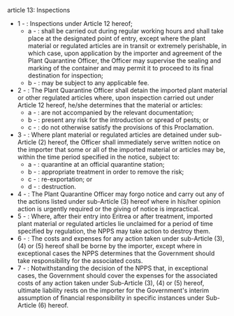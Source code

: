 article 13: Inspections

<ul>
			<li>1 - : Inspections under Article 12 hereof;<ul>
						<li>a - : shall be carried out during regular working hours and shall take place at the designated point of entry, except where the plant material or regulated articles are in transit or extremely perishable, in which case, upon application by the importer and agreement of the Plant Quarantine Officer, the Officer may supervise the sealing and marking of the container and may permit it to proceed to its final destination for inspection;<ul>
						</ul></li>						<li>b - : may be subject to any applicable fee.<ul>
						</ul></li>			</ul></li>			<li>2 - : The Plant Quarantine Officer shall detain the imported plant material or other regulated articles where, upon inspection carried out under Article 12 hereof, he&#x2F;she determines that the material or articles:<ul>
						<li>a - : are not accompanied by the relevant documentation;<ul>
						</ul></li>						<li>b - : present any risk for the introduction or spread of pests; or<ul>
						</ul></li>						<li>c - : do not otherwise satisfy the provisions of this Proclamation.<ul>
						</ul></li>			</ul></li>			<li>3 - : Where plant material or regulated articles are detained under sub-Article (2) hereof, the Officer shall immediately serve written notice on the importer that some or all of the imported material or articles may be, within the time period specified in the notice, subject to:<ul>
						<li>a - : quarantine at an official quarantine station;<ul>
						</ul></li>						<li>b - : appropriate treatment in order to remove the risk;<ul>
						</ul></li>						<li>c - : re-exportation; or<ul>
						</ul></li>						<li>d - : destruction.<ul>
						</ul></li>			</ul></li>			<li>4 - : The Plant Quarantine Officer may forgo notice and carry out any of the actions listed under sub-Article (3) hereof where in his&#x2F;her opinion action is urgently required or the giving of notice is impractical.<ul>
			</ul></li>			<li>5 - : Where, after their entry into Eritrea or after treatment, imported plant material or regulated articles lie unclaimed for a period of time specified by regulation, the NPPS may take action to destroy them.<ul>
			</ul></li>			<li>6 - : The costs and expenses for any action taken under sub-Article (3), (4) or (5) hereof shall be borne by the importer, except where in exceptional cases the NPPS determines that the Government should take responsibility for the associated costs.<ul>
			</ul></li>			<li>7 - : Notwithstanding the decision of the NPPS that, in exceptional cases, the Government should cover the expenses for the associated costs of any action taken under Sub-Article (3), (4) or (5) hereof, ultimate liability rests on the importer for the Government&#39;s interim assumption of financial responsibility in specific instances under Sub-Article (6) hereof.<ul>
			</ul></li></ul>